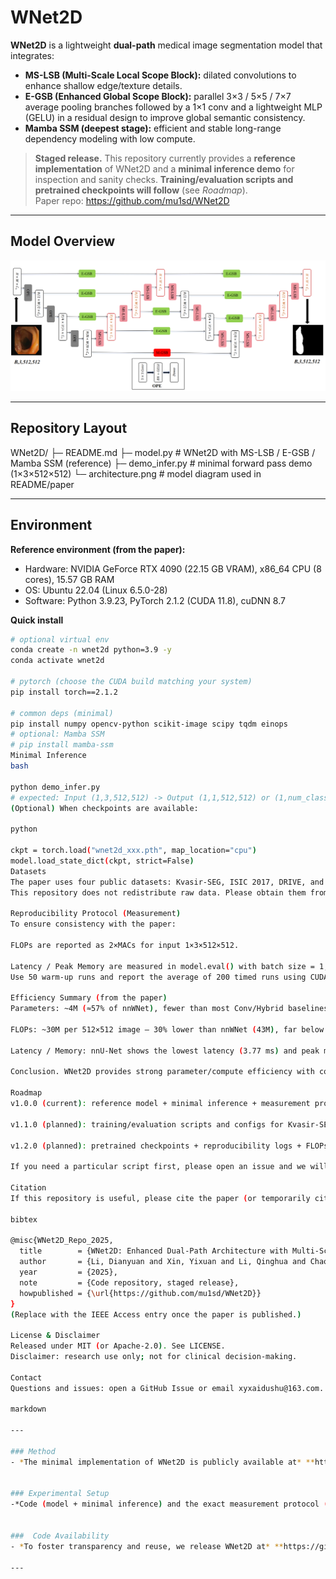 # WNet2D

**WNet2D** is a lightweight **dual-path** medical image segmentation model that integrates:
- **MS-LSB (Multi-Scale Local Scope Block):** dilated convolutions to enhance shallow edge/texture details.
- **E-GSB (Enhanced Global Scope Block):** parallel 3×3 / 5×5 / 7×7 average pooling branches followed by a 1×1 conv and a lightweight MLP (GELU) in a residual design to improve global semantic consistency.
- **Mamba SSM (deepest stage):** efficient and stable long-range dependency modeling with low compute.

> **Staged release.** This repository currently provides a **reference implementation** of WNet2D and a **minimal inference demo** for inspection and sanity checks. **Training/evaluation scripts and pretrained checkpoints will follow** (see *Roadmap*).  
> Paper repo: https://github.com/mu1sd/WNet2D

---

## Model Overview
<p align="center">
  <img src="architecture.png" alt="WNet2D Architecture" width="760">
</p>

---

## Repository Layout
WNet2D/
├─ README.md
├─ model.py # WNet2D with MS-LSB / E-GSB / Mamba SSM (reference)
├─ demo_infer.py # minimal forward pass demo (1×3×512×512)
└─ architecture.png # model diagram used in README/paper

---

## Environment

**Reference environment (from the paper):**  
- Hardware: NVIDIA GeForce RTX 4090 (22.15 GB VRAM), x86_64 CPU (8 cores), 15.57 GB RAM  
- OS: Ubuntu 22.04 (Linux 6.5.0-28)  
- Software: Python 3.9.23, PyTorch 2.1.2 (CUDA 11.8), cuDNN 8.7

**Quick install**
```bash
# optional virtual env
conda create -n wnet2d python=3.9 -y
conda activate wnet2d

# pytorch (choose the CUDA build matching your system)
pip install torch==2.1.2

# common deps (minimal)
pip install numpy opencv-python scikit-image scipy tqdm einops
# optional: Mamba SSM
# pip install mamba-ssm
Minimal Inference
bash

python demo_infer.py
# expected: Input (1,3,512,512) -> Output (1,1,512,512) or (1,num_classes,512,512)
(Optional) When checkpoints are available:

python

ckpt = torch.load("wnet2d_xxx.pth", map_location="cpu")
model.load_state_dict(ckpt, strict=False)
Datasets
The paper uses four public datasets: Kvasir-SEG, ISIC 2017, DRIVE, and PH2.
This repository does not redistribute raw data. Please obtain them from the official sources and follow their licenses/terms.

Reproducibility Protocol (Measurement)
To ensure consistency with the paper:

FLOPs are reported as 2×MACs for input 1×3×512×512.

Latency / Peak Memory are measured in model.eval() with batch size = 1, FP32.
Use 50 warm-up runs and report the average of 200 timed runs using CUDA events, with torch.cuda.synchronize() between runs, on a single RTX 4090.

Efficiency Summary (from the paper)
Parameters: ~4M (≈57% of nnWNet), fewer than most Conv/Hybrid baselines (e.g., BCU-Net, CMU-Net, UCTransNet).

FLOPs: ~30M per 512×512 image — 30% lower than nnWNet (43M), far below BCU-Net (454M) and TransAttUNet (356M).

Latency / Memory: nnU-Net shows the lowest latency (3.77 ms) and peak memory (0.82 GB) but lower segmentation accuracy; WNet2D achieves 14.19 ms latency and 2.54 GB peak memory with higher segmentation accuracy.

Conclusion. WNet2D provides strong parameter/compute efficiency with competitive latency/memory, suitable for resource-constrained deployments.

Roadmap
v1.0.0 (current): reference model + minimal inference + measurement protocol

v1.1.0 (planned): training/evaluation scripts and configs for Kvasir-SEG / ISIC 2017 / DRIVE / PH2

v1.2.0 (planned): pretrained checkpoints + reproducibility logs + FLOPs/latency scripts

If you need a particular script first, please open an issue and we will prioritize it.

Citation
If this repository is useful, please cite the paper (or temporarily cite the repo):

bibtex

@misc{WNet2D_Repo_2025,
  title        = {WNet2D: Enhanced Dual-Path Architecture with Multi-Scale LSB, Improved GSB, and Mamba SSM for Efficient Medical Image Segmentation},
  author       = {Li, Dianyuan and Xin, Yixuan and Li, Qinghua and Chao, Zhen},
  year         = {2025},
  note         = {Code repository, staged release},
  howpublished = {\url{https://github.com/mu1sd/WNet2D}}
}
(Replace with the IEEE Access entry once the paper is published.)

License & Disclaimer
Released under MIT (or Apache-2.0). See LICENSE.
Disclaimer: research use only; not for clinical decision-making.

Contact
Questions and issues: open a GitHub Issue or email xyxaidushu@163.com.

markdown

---

### Method
- *The minimal implementation of WNet2D is publicly available at* **https://github.com/mu1sd/WNet2D** *to facilitate inspection and reuse.*  


### Experimental Setup
-*Code (model + minimal inference) and the exact measurement protocol (FLOPs=2×MACs @ 1×3×512×512; latency/memory in eval, bs=1, FP32, 50 warm-ups, 200 runs with CUDA events and `torch.cuda.synchronize()`) are provided at* **https://github.com/mu1sd/WNet2D**.  


###  Code Availability
- *To foster transparency and reuse, we release WNet2D at* **https://github.com/mu1sd/WNet2D**. *Training/evaluation scripts and checkpoints will be added in a subsequent update.*  

---

